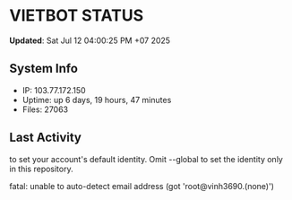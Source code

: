 # VIETBOT STATUS
**Updated**: Sat Jul 12 04:00:25 PM +07 2025

## System Info
- IP: 103.77.172.150
- Uptime: up 6 days, 19 hours, 47 minutes
- Files: 27063

## Last Activity

to set your account's default identity.
Omit --global to set the identity only in this repository.

fatal: unable to auto-detect email address (got 'root@vinh3690.(none)')

